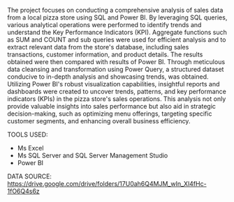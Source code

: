 The project focuses on conducting a comprehensive analysis of sales data from a local pizza store using SQL and Power BI. 
By leveraging SQL queries, various analytical operations were performed to identify trends and understand the Key Performance Indicators (KPI). Aggregate functions such as SUM and COUNT and sub queries were used for efficient analysis and to extract relevant data from the store's database, including sales transactions, customer information, and product details. The results obtained were then compared with results of Power BI.
Through meticulous data cleansing and transformation using Power Query, a structured dataset conducive to in-depth analysis and showcasing trends, was obtained. Utilizing Power BI's robust visualization capabilities, insightful reports and dashboards were created to uncover trends, patterns, and key performance indicators (KPIs) in the pizza store's sales operations. This analysis not only provide valuable insights into sales performance but also aid in strategic decision-making, such as optimizing menu offerings, targeting specific customer segments, and enhancing overall business efficiency.

TOOLS USED:
- Ms Excel
- Ms SQL Server and SQL Server Management Studio
- Power BI

DATA SOURCE:
https://drive.google.com/drive/folders/17U0ah6Q4MJM_wIn_Xl4fHc-1fO6Q4s6z
